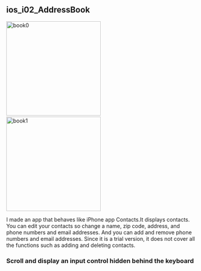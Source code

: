 ## ios_i02_AddressBook

<img src="http://mikomokaru.sakura.ne.jp/data/93/address_book0.png" alt="book0" title="book0" width="250">&nbsp;&nbsp;&nbsp;&nbsp;<img src="http://mikomokaru.sakura.ne.jp/data/93/address_book1.png" alt="book1" title="book1" width="250">

I made an app that behaves like iPhone app Contacts.It displays contacts. You can edit your contacts so change a name, zip code, address, and phone numbers and email addresses. And you can add and remove phone numbers and email addresses. Since it is a trial version, it does not cover all the functions such as adding and deleting contacts.

### Scroll and display an input control hidden behind the keyboard

